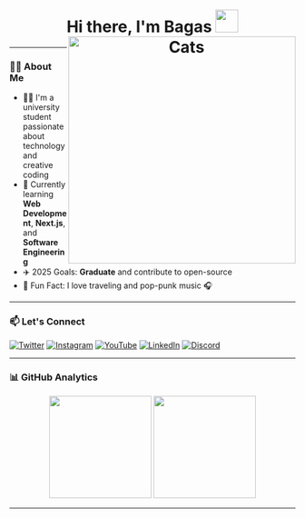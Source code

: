 <h1 align="center">Hi there, I'm Bagas <img src="https://raw.githubusercontent.com/Tarikul-Islam-Anik/Animated-Fluent-Emojis/master/Emojis/Hand%20gestures/Call%20Me%20Hand%20Light%20Skin%20Tone.png" width="40" /><img align="right" src="https://images-wixmp-ed30a86b8c4ca887773594c2.wixmp.com/f/395a40ac-7995-4c85-a8f1-e72a6530aec5/dek86o4-22aac2ef-3118-4331-937d-8549cd2fc3c3.gif?token=eyJ0eXAiOiJKV1QiLCJhbGciOiJIUzI1NiJ9.eyJzdWIiOiJ1cm46YXBwOjdlMGQxODg5ODIyNjQzNzNhNWYwZDQxNWVhMGQyNmUwIiwiaXNzIjoidXJuOmFwcDo3ZTBkMTg4OTgyMjY0MzczYTVmMGQ0MTVlYTBkMjZlMCIsIm9iaiI6W1t7InBhdGgiOiJcL2ZcLzM5NWE0MGFjLTc5OTUtNGM4NS1hOGYxLWU3MmE2NTMwYWVjNVwvZGVrODZvNC0yMmFhYzJlZi0zMTE4LTQzMzEtOTM3ZC04NTQ5Y2QyZmMzYzMuZ2lmIn1dXSwiYXVkIjpbInVybjpzZXJ2aWNlOmZpbGUuZG93bmxvYWQiXX0.FHTm4y8h_naXZhBtEFjI2brMORa7Sjp6BKJxTEpDBI0" alt="Cats" height="400" width="400"></h1>


---

### 👨‍🎓 About Me

- 🧑‍💻 I'm a university student passionate about technology and creative coding
- 🌱 Currently learning **Web Development**, **Next.js**, and **Software Engineering**
- ✈️ 2025 Goals: **Graduate** and contribute to open-source
- 🎸 Fun Fact: I love traveling and pop-punk music 🎧

---

### 📫 Let's Connect

[![Twitter](https://img.shields.io/badge/Twitter-1DA1F2?style=flat&logo=twitter&logoColor=white)][twitter]
[![Instagram](https://img.shields.io/badge/Instagram-E4405F?style=flat&logo=instagram&logoColor=white)][instagram]
[![YouTube](https://img.shields.io/badge/YouTube-FF0000?style=flat&logo=youtube&logoColor=white)][youtube]
[![LinkedIn](https://img.shields.io/badge/LinkedIn-0077B5?style=flat&logo=linkedin&logoColor=white)][linkedin]
[![Discord](https://img.shields.io/badge/Discord-5865F2?style=flat&logo=discord&logoColor=white)][discord]

---

### 📊 GitHub Analytics

<p align="center">
  <img src="https://github-readme-stats.vercel.app/api?username=indogegewepe&show_icons=true&theme=dracula&count_private=true" height="180" />
  <img src="https://github-readme-stats.vercel.app/api/top-langs/?username=indogegewepe&layout=compact&theme=dracula" height="180" />
</p>

---

<!-- SOCIAL LINKS -->
[twitter]: https://twitter.com/Tsiqohhh
[instagram]: https://www.instagram.com/bgstsqh/
[youtube]: https://www.youtube.com/channel/UCLO-9nUDXZbYZqtqhlq_1fw
[linkedin]: https://www.linkedin.com/in/bagas-uwaidha-4756261b5/
[discord]: https://discord.gg/KMASMkmrQr
